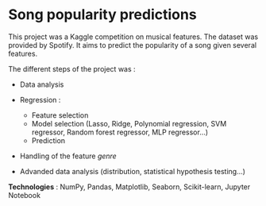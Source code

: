# Song popularity predictions 

This project was a Kaggle competition on musical features. The dataset was provided by Spotify. It aims to predict the popularity of a song given several features.

The different steps of the project was :

- Data analysis

- Regression :

    - Feature selection
    - Model selection (Lasso, Ridge, Polynomial regression, SVM regressor, Random forest regressor, MLP regressor...)
    - Prediction
 
- Handling of the feature *genre*

- Advanded data analysis (distribution, statistical hypothesis testing...)

**Technologies** : NumPy, Pandas, Matplotlib, Seaborn, Scikit-learn, Jupyter Notebook
